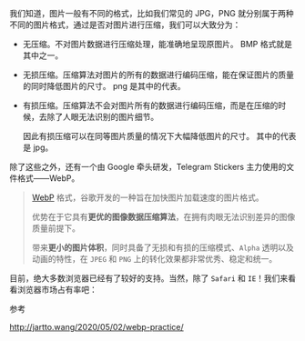 我们知道，图片一般有不同的格式，比如我们常见的 JPG，PNG 就分别属于两种不同的图片格式，通过是否对图片进行压缩，我们可以大致分为：

- 无压缩。不对图片数据进行压缩处理，能准确地呈现原图片。 BMP 格式就是其中之一。

- 无损压缩。压缩算法对图片的所有的数据进行编码压缩，能在保证图片的质量的同时降低图片的尺寸。 png 是其中的代表。

- 有损压缩。压缩算法不会对图片所有的数据进行编码压缩，而是在压缩的时候，去除了人眼无法识别的图片细节。

  因此有损压缩可以在同等图片质量的情况下大幅降低图片的尺寸。 其中的代表是 jpg。



除了这些之外，还有一个由 Google 牵头研发，Telegram Stickers 主力使用的文件格式——WebP。

> [WebP](https://developers.google.com/speed/webp) 格式，谷歌开发的一种旨在加快图片加载速度的图片格式。
>
> 优势在于它具有**更优的图像数据压缩算法**，在拥有肉眼无法识别差异的图像质量前提下。
>
> 带来**更小的图片体积**，同时具备了无损和有损的压缩模式、`Alpha` 透明以及动画的特性，在 `JPEG` 和 `PNG` 上的转化效果都非常优秀、稳定和统一。



目前，绝大多数浏览器已经有了较好的支持。当然，除了 `Safari` 和 `IE`！我们来看看浏览器市场占有率吧：

























参考



http://jartto.wang/2020/05/02/webp-practice/